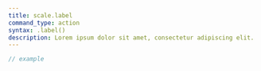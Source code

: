 ```yaml
---
title: scale.label
command_type: action
syntax: .label()
description: Lorem ipsum dolor sit amet, consectetur adipiscing elit.
---
```


```javascript
// example
```